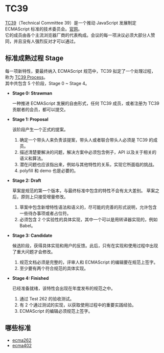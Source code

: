 # TC39

[TC39](https://github.com/tc39)（Technical Committee 39）是一个推动 JavaScript 发展制定 ECMAScript 标准的技术委员会。[官网](https://www.ecma-international.org/memento/tc39-rf-tg.htm)。\
它的成员由各个主流浏览器厂商的代表构成。会议的每一项决议必须大部分人赞同，并且没有人强烈反对才可以通过。

## 标准成熟过程 Stage

每一项新特性，要最终纳入 ECMAScript 规范中，TC39 拟定了一个处理过程，称为 [TC39 Process](https://tc39.github.io/process-document/)。\
其中共包含 5 个阶段，Stage 0 ~ Stage 4。

- **Stage 0: Strawman**

  一种推进 ECMAScript 发展的自由形式，任何 TC39 成员，或者注册为 TC39 贡献者的会员，都可以提交。

- **Stage 1: Proposal**

  该阶段产生一个正式的提案。

  1. 确定一个带头人来负责该提案，带头人或者联合带头人必须是 TC39 的成员。
  2. 描述清楚要解决的问题，解决方案中必须包含例子，API 以及关于相关的语义和算法。
  3. 潜在问题也应该指出来，例如与其他特性的关系，实现它所面临的挑战。
  4. polyfill 和 demo 也是必要的。

- **Stage 2: Draft**

  草案是规范的第一个版本，与最终标准中包含的特性不会有太大差别。 草案之后，原则上只接受增量修改。

  1. 草案中包含新增特性语法和语义的，尽可能的完善的形式说明，允许包含一些待办事项或者占位符。
  2. 必须包含 2 个实验性的具体实现，其中一个可以是用转译器实现的，例如 Babel。

- **Stage 3: Candidate**

  候选阶段，获得具体实现和用户的反馈。此后，只有在实现和使用过程中出现了重大问题才会修改。

  1. 规范文档必须是完整的，评审人和 ECMAScript 的编辑要在规范上签字。
  2. 至少要有两个符合规范的具体实现。

- **Stage 4: Finished**

  已经准备就绪，该特性会出现在年度发布的规范之中。

  1. 通过 Test 262 的验收测试。
  2. 有 2 个通过测试的实现，以获取使用过程中的重要实践经验。
  3. ECMAScript 的编辑必须规范上签字。

## 哪些标准

- [ecma262](https://tc39.github.io/ecma262/)
- [ecma402](https://tc39.github.io/ecma402/)
